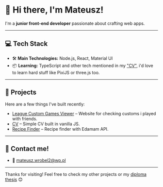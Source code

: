 # 👋 Hi there, I'm Mateusz!

I'm a **junior front-end developer** passionate about crafting web apps.

---

## 💻 Tech Stack

- 🛠️ **Main Technologies:** Node.js, React, Material UI
- 📦 **Learning:** TypeScript and other tech mentioned in my ["CV"](https://alternatykw.github.io), i'd love to learn hard stuff like PixiJS or three.js too.

---

## 📂 Projects

Here are a few things I've built recently:

-  [League Custom Games Viewer](https://nowa-fala.vercel.app) – Website for checking customs i played with friends.
-  [CV](https://alternatykw.github.io) – Simple CV built in vanilla JS.
-  [Recipe Finder](https://projekt-programowanie-aplikacji-internetowych.vercel.app) – Recipe finder with Edamam API.

---

## 🤝 Contact me!

- 📧 mateusz.wrobel2@wp.pl

---

Thanks for visiting! Feel free to check my other projects or my [diploma thesis](https://www.overleaf.com/read/smdwgfhwryyv#a0e7a7) 😊
